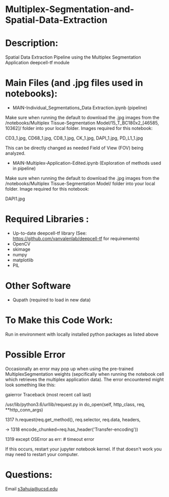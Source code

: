 # Multiplex-Segmentation-and-Spatial-Data-Extraction



# Description: 
Spatial Data Extraction Pipeline using the Multiplex Segmentation Application deepcell-tf module


# Main Files (and .jpg files used in notebooks):
- MAIN-Individual_Segmentations_Data Extraction.ipynb (pipeline)

Make sure when running the default to download the .jpg images from the /notebooks/Multiplex Tissue-Segmentation Model/15_T_BC180x2_[46585, 10362]/ folder into your local folder. Images required for this notebook:

CD3_1.jpg, CD68_1.jpg, CD8_1.jpg, CK_1.jpg, DAPI_1.jpg, PD_L1_1.jpg

This can be directly changed as needed Field of View (FOV) being analyzed.




- MAIN-Multiplex-Application-Edited.ipynb (Exploration of methods used in pipeline)
   
Make sure when running the default to download the .jpg images from the /notebooks/Multiplex Tissue-Segmentation Model/ folder into your local folder. Image required for this notebook:

DAPI1.jpg


# Required Libraries :

- Up-to-date deepcell-tf library (See: https://github.com/vanvalenlab/deepcell-tf for requirements)
- OpenCV
- skimage
- numpy
- matplotlib
- PIL

# Other Software

- Qupath (required to load in new data)


# To Make this Code Work:
Run in environment with locally installed python packages as listed above 

# Possible Error 
Occasionally an error may pop up when using the pre-trained MultiplexSegmentation weights (sepcifically when running the notebook cell which retrieves the multiplex application data). The error encountered might look something like this:

gaierror                                  Traceback (most recent call last)

/usr/lib/python3.6/urllib/request.py in do_open(self, http_class, req, **http_conn_args)
   
   1317                 h.request(req.get_method(), req.selector, req.data, headers,

 -> 1318                           encode_chunked=req.has_header('Transfer-encoding'))

   1319             except OSError as err: # timeout error


If this occurs, restart your jupyter notebook kernel. If that doesn't work you may need to restart your computer.

# Questions:
Email s3ahuja@ucsd.edu


